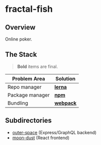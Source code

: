 # fractal-fish

## Overview

Online poker.

## The Stack

> **Bold** items are final.

| Problem Area    | Solution                                          |
| --------------- | ------------------------------------------------- |
| Repo manager    | **[lerna](https://github.com/lerna/lerna)**       |
| Package manager | **[npm](https://github.com/npm/cli)**             |
| Bundling        | **[webpack](https://github.com/webpack/webpack)** |

## Subdirectories

- [outer-space](./capsules/outer-space/) (Express/GraphQL backend)
- [moon-dust](./capsules/moon-dust/) (React frontend)
